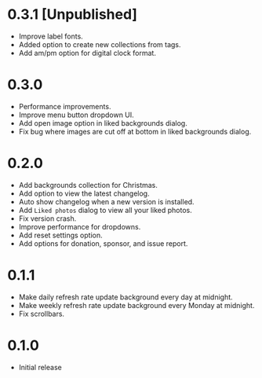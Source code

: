 # 0.3.1 [Unpublished]

- Improve label fonts.
- Added option to create new collections from tags.
- Add am/pm option for digital clock format.

# 0.3.0

- Performance improvements.
- Improve menu button dropdown UI.
- Add open image option in liked backgrounds dialog.
- Fix bug where images are cut off at bottom in liked backgrounds dialog.

# 0.2.0

- Add backgrounds collection for Christmas.
- Add option to view the latest changelog.
- Auto show changelog when a new version is installed.
- Add `Liked photos` dialog to view all your liked photos.
- Fix version crash.
- Improve performance for dropdowns.
- Add reset settings option.
- Add options for donation, sponsor, and issue report.

# 0.1.1

- Make daily refresh rate update background every day at midnight.
- Make weekly refresh rate update background every Monday at midnight.
- Fix scrollbars.

# 0.1.0

- Initial release